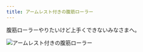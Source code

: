 ```yaml
---
title: アームレスト付きの腹筋ローラー
---
```

腹筋ローラーやりたいけど上手くできないみなさまへ。

![](https://lh3.googleusercontent.com/URY6owPBKAh8QVlwqz8diWvzEdBVpMUy_dGt1SYl7Z5q_DG-ve2E9uXP2PhC7g66Oc2SUWZrvCCDSzSsJHVeGetoqsHoTVHd-26UXZC0HU9FVbGB7_xdLOL0Wy2AQVXLtgHLSQCsnxRzOrFiiIg "アームレスト付きの腹筋ローラー")

